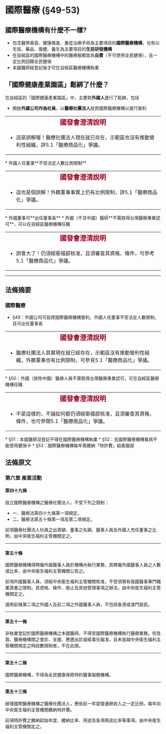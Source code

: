 # 國際醫療 (§49-53)

## 國際醫療機構有什麼不一樣?

* 包含醫學美容、健康檢查、重症治療手術為主要項目的**國際醫療機構**，也有以生技、藥品、復健、養生為主要項目的**生技研發機構**
* 在自經區的國際醫療機構中的醫療服務皆為**自費**（不可使用全民健保），且一定比例回饋全民健保
* 本國醫師經登記後才可在自經區醫療機構執業

## 「國際健康產業園區」鬆綁了什麼？

在自經區的「國際健康產業園區」中，主要對**外國人**進行了鬆綁，包括

* 開放**外國公司作為社員**，以**醫療社團法人**投資國際醫療機構以進行營利
<table border="0">
<tbody>
<tr>
<td style="text-align: center;"><strong><span style="font-size: 16pt; font-family: 微軟正黑體, sans-serif; font-style: normal; font-variant: normal; line-height: normal; color: #a50021;" lang="ZH-TW">國發會澄清說明</span></strong></td>
</tr>
<tr>
<td>
<ul>
<li>
<p>這是誤解喔！醫療社團法人現在就已存在，示範區也沒有推動營利性組織，詳5.1「醫療商品化」爭議。</p>
</li>
</ul>
</td>
</tr>
</tbody>
</table>
* 外國人任董事**不受法定人數比例限制**
<table border="0">
<tbody>
<tr>
<td style="text-align: center;"><strong style="text-align: center;"><span style="font-size: 16pt; font-family: 微軟正黑體, sans-serif; color: #a50021;" lang="ZH-TW">國發會澄清說明</span></strong></td>
</tr>
<tr>
<td>
<ul>
<li>
<p>這也是個誤解！外籍董事事實上仍有比例限制，詳5.1「醫療商品化」爭議。</p>
</li>
</ul>
</td>
</tr>
</tbody>
</table>
* 外國董事可**出任董事長**
* 外國（不含中國）醫師**不需取得台灣醫療專業認可**，可以在自經區醫療機構任職
<table border="0">
<tbody>
<tr>
<td style="text-align: center;"><strong><span style="font-size: 16pt; font-family: 微軟正黑體, sans-serif; color: #a50021;" lang="ZH-TW">國發會澄清說明</span></strong></td>
</tr>
<tr>
<td>
<ul>
<li>
<p>誤會大了！仍須經衛福部核准，且須審查其資格、條件，可參考5.1「醫療商品化」爭議。</p>
</li>
</ul>
</td>
</tr>
</tbody>
</table>

---

## 法條摘要

### 國際醫療

* §49：外國公司可投資國際醫療機構營利，外國人任董事不受法定人數限制，且可出任董事長
<table border="0">
<tbody>
<tr>
<td style="text-align: center;"><strong><span style="font-size: 16pt; font-family: 微軟正黑體, sans-serif; color: #a50021;" lang="ZH-TW">國發會澄清說明</span></strong></td>
</tr>
<tr>
<td>
<ul>
<li>
<p>醫療社團法人其實現在就已經存在，示範區沒有推動營利性組織，外籍董事也有比例限制，可參見5.1「醫療商品化」爭議。</p>
</li>
</ul>
</td>
</tr>
</tbody>
</table>
* §50：外國（排除中國）醫療人員不需取得台灣醫療專業認可，可在自經區醫療機構任職
<table border="0">
<tbody>
<tr>
<td style="text-align: center;"><strong><span style="font-size: 16pt; font-family: 微軟正黑體, sans-serif; color: #a50021;" lang="ZH-TW">國發會澄清說明</span></strong></td>
</tr>
<tr>
<td>
<ul>
<li>
<p>不是這樣的，不論如何都仍須經衛福部核准，且須審查其資格、條件，也可參閱5.1「醫療商品化」爭議。</p>
</li>
</ul>
</td>
</tr>
</tbody>
</table>
* §51：本國醫師沒登記不得在國際醫療機構執業
* §52：去國際醫療機構看病不能使用健保卡
* §53：國際醫療機構每年需繳納「特許費」給衛服部

## 法條原文

### 第六章 產業活動

#### 第四十九條

設立國際醫療機構之醫療社團法人，不受下列之限制：

* 一、醫療法第四十九條第一項規定。
* 二、醫療法第五十條第一項及第二項規定。

前項醫療社團法人社員之出資額、董事之名額、醫事人員及外國人充任董事之比例，由中央衛生福利主管機關定之。

---

#### 第五十條

國際醫療機構得聘僱外國醫事人員於機構內執行業務，其聘僱外國醫事人員之人數或比率，由中央衛生福利主管機關公告之。

前項外國醫事人員，須經中央衛生福利主管機關核准，不受須領有我國醫事專門職業證書之限制。其資格、條件、廢止及其他管理事項之辦法，由中央衛生福利主管機關定之。

適用前條第二項之外國人及前二項之外國醫事人員，不包括香港或澳門居民。

---

#### 第五十一條


非執業登記於國際醫療機構之本國醫師，不得至國際醫療機構執行醫療業務。但急救、醫療機構間之會診、支援、應邀出診或經事先報准，且未逾越中央衛生福利主管機關規定之時段數限制者，不在此限。

---

#### 第五十二條

國際醫療機構，不得為全民健康保險特約醫事服務機構。

---

#### 第五十三條


辦理國際醫療機構之醫療社團法人，應依前一年度營運總收入之一定比例，每年向中央衛生福利主管機關繳納特許費。

前項特許費之繳納起始年度、繳納比率、用途及各項用途比率等事項，由中央衛生福利主管機關定之。

